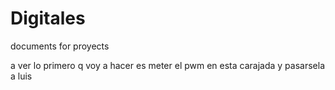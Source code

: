 # Digitales
documents for proyects

a ver lo primero q voy  a hacer es meter el pwm en esta carajada y pasarsela a luis
